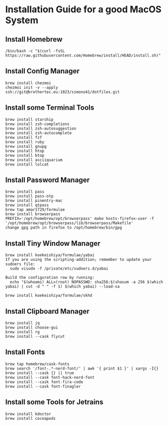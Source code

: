 # Installation Guide for a good MacOS System
## Install Homebrew
~~~
/bin/bash -c "$(curl -fsSL https://raw.githubusercontent.com/Homebrew/install/HEAD/install.sh)"
~~~

## Install Config Manager

~~~
brew install chezmoi
chezmoi init -v --apply ssh://git@brothertec.eu:1023/simono41/dotfiles.git
~~~

## Install some Terminal Tools
~~~
brew install starship
brew install zsh-completions
brew install zsh-autosuggestion
brew install zsh-autocomplete
brew install fzf
brew install ruby
brew install gnupg
brew install htop
brew install btop
brew install asciiquarium
brew install lolcat
~~~

## Install Password Manager
~~~
brew install pass
brew install pass-otp
brew install pinentry-mac
brew install qtpass
brew tap amar1729/formulae
brew install browserpass
PREFIX='/opt/homebrew/opt/browserpass' make hosts-firefox-user -f '/opt/homebrew/opt/browserpass/lib/browserpass/Makefile'
change gpg path in firefox to /opt/homebrew/bin/gpg
~~~

## Install Tiny Window Manager
~~~
brew install koekeishiya/formulae/yabai
If you are using the scripting-addition; remember to update your sudoers file:
  sudo visudo -f /private/etc/sudoers.d/yabai

Build the configuration row by running:
  echo "$(whoami) ALL=(root) NOPASSWD: sha256:$(shasum -a 256 $(which yabai) | cut -d " " -f 1) $(which yabai) --load-sa

brew install koekeishiya/formulae/skhd
~~~

## Install Clipboard Manager
~~~
brew install jq
brew install choose-gui
brew install rg
brew install --cask flycut
~~~

## Install Fonts
~~~
brew tap homebrew/cask-fonts
brew search '/font-.*-nerd-font/' | awk '{ print $1 }' | xargs -I{} brew install --cask {} || true
brew install --cask font-hack-nerd-font
brew install --cask font-fira-code
brew install --cask font-finagler
~~~

## Install some Tools for Jetrains
~~~
brew install kdoctor
brew install cocoapods
~~~

